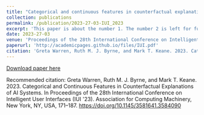 ```yaml
---
title: "Categorical and continuous features in counterfactual explanations of AI systems"
collection: publications
permalink: /publication/2023-27-03-IUI_2023
excerpt: 'This paper is about the number 1. The number 2 is left for future work.'
date: 2023-27-03
venue: 'Proceedings of the 28th International Conference on Intelligent User Interfaces'
paperurl: 'http://academicpages.github.io/files/IUI.pdf'
citation: 'Greta Warren, Ruth M. J. Byrne, and Mark T. Keane. 2023. Categorical and Continuous Features in Counterfactual Explanations of AI Systems. In Proceedings of the 28th International Conference on Intelligent User Interfaces (IUI '23). Association for Computing Machinery, New York, NY, USA, 171–187. https://doi.org/10.1145/3581641.3584090'
---
```


[Download paper here](http://academicpages.github.io/files/IUI.pdf)

Recommended citation: Greta Warren, Ruth M. J. Byrne, and Mark T. Keane. 2023. Categorical and Continuous Features in Counterfactual Explanations of AI Systems. In Proceedings of the 28th International Conference on Intelligent User Interfaces (IUI '23). Association for Computing Machinery, New York, NY, USA, 171–187. https://doi.org/10.1145/3581641.3584090
